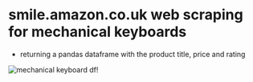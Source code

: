 # smile.amazon.co.uk web scraping for mechanical keyboards
- returning a pandas dataframe with the product title, price and rating

![mechanical keyboard df!](https://github.com/mochen862/data-engineering-projects/blob/main/amazon-web-scraping-mechanical-keyboard/mkeyboard.png)
